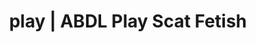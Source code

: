 ---
categories:
- Gender-Fluid
- Vintage Boudoir
- Slow Burn
- Virtual Sex
- ASMR Erotica
image: /assets/images/1747714248596.webp
layout: post
schema:
  description: Premium adult content featuring Scat Fetish, ABDL Play. High-quality
    artwork with sensual themes.
  keywords:
  - Nerdy Seduction
  - ABDL Play
  - Sapphic Desires
  - Alt Aesthetic
  - Tattooed Beauties
  - Ethical Porn
  - Scat Fetish
  name: 1747714248596 | Scat Fetish ABDL Play
  type: VisualArtwork
seo:
  description: Featured content with artistic ABDL Play, Scat Fetish. HD images available.
  keywords: ABDL Play, Scat Fetish
  og_image: /assets/images/1747714248596.webp
  schema_type: VisualArtwork
tags:
- '#play'
- Scat Fetish
- ABDL Play
title: play | ABDL Play Scat Fetish
---